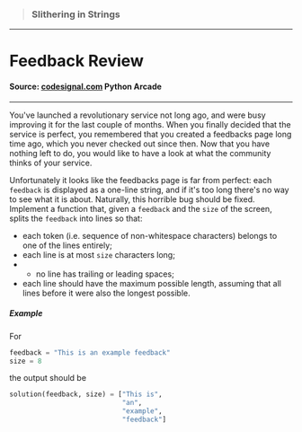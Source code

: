 > ### Slithering in Strings

---

# Feedback Review

#### Source: [codesignal.com](https://codesignal.com/) Python Arcade

---

You've launched a revolutionary service not long ago, and were busy improving it for the last couple of months. When you finally decided that the service is perfect, you remembered that you created a feedbacks page long time ago, which you never checked out since then. Now that you have nothing left to do, you would like to have a look at what the community thinks of your service.

Unfortunately it looks like the feedbacks page is far from perfect: each `feedback` is displayed as a one-line string, and if it's too long there's no way to see what it is about. Naturally, this horrible bug should be fixed. Implement a function that, given a `feedback` and the `size` of the screen, splits the `feedback` into lines so that:

- each token (i.e. sequence of non-whitespace characters) belongs to one of the lines entirely;
- each line is at most `size` characters long;
- - no line has trailing or leading spaces;
- each line should have the maximum possible length, assuming that all lines before it were also the longest possible.

##### Example

For

```python
feedback = "This is an example feedback"
size = 8
```

the output should be

```python
solution(feedback, size) = ["This is",
                            "an",
                            "example",
                            "feedback"]
```
